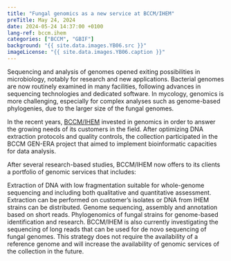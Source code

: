 ```yaml
---
title: "Fungal genomics as a new service at BCCM/IHEM"
preTitle: May 24, 2024
date: 2024-05-24 14:37:00 +0100
lang-ref: bccm.ihem
categories: ["BCCM", "GBIF"]
background: "{{ site.data.images.YB06.src }}"
imageLicense: "{{ site.data.images.YB06.caption }}"
---
```

Sequencing and analysis of genomes opened exiting possibilities in microbiology, notably for research and new applications. Bacterial genomes are now routinely examined in many facilities, following advances in sequencing technologies and dedicated software. In mycology, genomics is more challenging, especially for complex analyses such as genome-based phylogenies, due to the larger size of the fungal genomes.

In the recent years, [BCCM/IHEM](https://bccm.belspo.be/) invested in genomics in order to answer the growing needs of its customers in the field. After optimizing DNA extraction protocols and quality controls, the collection participated in the BCCM GEN-ERA project that aimed to implement bioinformatic capacities for data analysis.

After several research-based studies, BCCM/IHEM now offers to its clients a portfolio of genomic services that includes:

Extraction of DNA with low fragmentation suitable for whole-genome sequencing and including both qualitative and quantitative assessment. Extraction can be performed on customer’s isolates or DNA from IHEM strains can be distributed.
Genome sequencing, assembly and annotation based on short reads.
Phylogenomics of fungal strains for genome-based identification and research.
BCCM/IHEM is also currently investigating the sequencing of long reads that can be used for de novo sequencing of fungal genomes. This strategy does not require the availability of a reference genome and will increase the availability of genomic services of the collection in the future.
